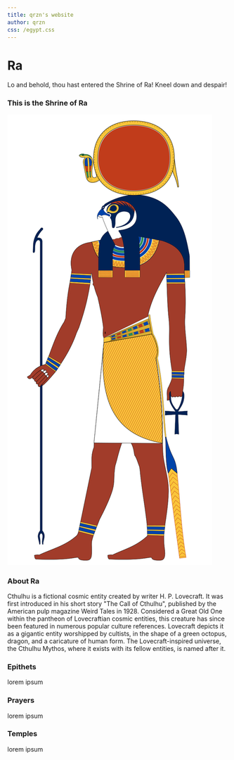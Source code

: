 ```yaml
---
title: qrzn's website
author: qrzn
css: /egypt.css
---
```


# Ra

Lo and behold, thou hast entered the Shrine of Ra! Kneel down and despair!

### This is the Shrine of Ra

[![re.svg](/re.svg)](/re.svg)

### About Ra

Cthulhu is a fictional cosmic entity created by writer H. P. Lovecraft. It was first introduced in his short story "The Call of Cthulhu", published by the American pulp magazine Weird Tales in 1928. Considered a Great Old One within the pantheon of Lovecraftian cosmic entities, this creature has since been featured in numerous popular culture references. Lovecraft depicts it as a gigantic entity worshipped by cultists, in the shape of a green octopus, dragon, and a caricature of human form. The Lovecraft-inspired universe, the Cthulhu Mythos, where it exists with its fellow entities, is named after it.

### Epithets

lorem ipsum

### Prayers

lorem ipsum

### Temples

lorem ipsum